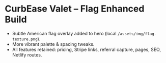 # CurbEase Valet – Flag Enhanced Build

- Subtle American flag overlay added to hero (local `/assets/img/flag-texture.png`).
- More vibrant palette & spacing tweaks.
- All features retained: pricing, Stripe links, referral capture, pages, SEO, Netlify routes.
